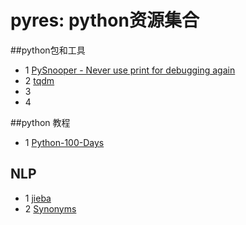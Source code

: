 # pyres: python资源集合

##python包和工具
- 1 [PySnooper - Never use print for debugging again](https://github.com/cool-RR/PySnooper)
- 2 [tqdm](https://github.com/tqdm/tqdm)
- 3
- 4

##python 教程
- 1 [Python-100-Days](https://github.com/jackfrued/Python-100-Days)

## NLP
- 1 [jieba](https://github.com/fxsjy/jieba)
- 2 [Synonyms](https://github.com/huyingxi/Synonyms)
